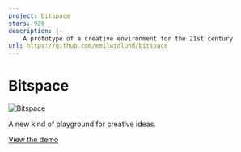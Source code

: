 ```yaml
---
project: bitspace
stars: 928
description: |-
    A prototype of a creative environment for the 21st century
url: https://github.com/emilwidlund/bitspace
---
```


# Bitspace

![Bitspace](./assets/bitspace.png)

A new kind of playground for creative ideas.

[View the demo](https://bitspace.sh)

